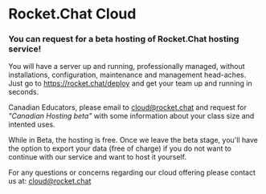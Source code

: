 # Rocket.Chat Cloud

### You can request for a beta hosting of Rocket.Chat hosting service! 

You will have a server up and running, professionally managed, without installations, configuration, maintenance and management head-aches. Just go to https://rocket.chat/deploy and get your team up and running in seconds.

Canadian Educators, please email to cloud@rocket.chat and request for _"Canadian Hosting beta"_ with some information about your class size and intented uses.

While in Beta, the hosting is free. Once we leave the beta stage, you'll have the option to export your data (free of charge) if you do not want to continue with our service and want to host it yourself.

For any questions or concerns regarding our cloud offering please contact us at: cloud@rocket.chat


